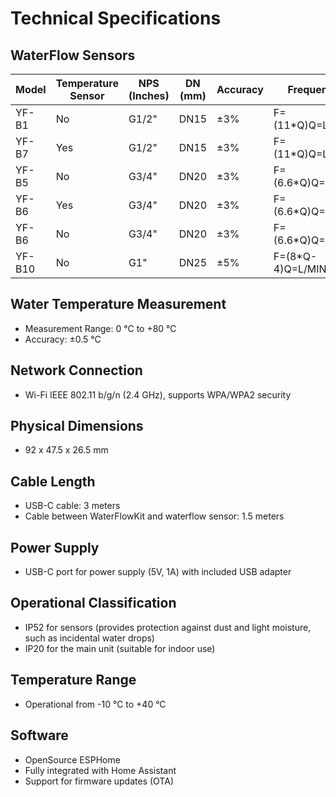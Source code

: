 # Technical Specifications

## WaterFlow Sensors

| Model | Temperature Sensor | NPS (Inches) | DN (mm) | Accuracy | Frequency | Working Range |
|-------|--------------------|--------------|---------|----------|-----------|---------------|
| YF-B1 | No                 | G1/2"        | DN15    | ±3%      | F=(11*Q)Q=L/MIN | 1-25 L/min  |
| YF-B7 | Yes                | G1/2"        | DN15    | ±3%      | F=(11*Q)Q=L/MIN | 1-25 L/min  |
| YF-B5 | No                 | G3/4"        | DN20    | ±3%      | F=(6.6*Q)Q=L/MIN | 1-30 L/min  |
| YF-B6 | Yes                | G3/4"        | DN20    | ±3%      | F=(6.6*Q)Q=L/MIN | 1-30 L/min  |
| YF-B6 | No                 | G3/4"        | DN20    | ±3%      | F=(6.6*Q)Q=L/MIN | 1-30 L/min  |
| YF-B10| No                 | G1"          | DN25    | ±5%      | F=(8*Q-4)Q=L/MIN | 1-50 L/min  |


## Water Temperature Measurement
- Measurement Range: 0 °C to +80 °C
- Accuracy: ±0.5 °C

## Network Connection
- Wi-Fi IEEE 802.11 b/g/n (2.4 GHz), supports WPA/WPA2 security

## Physical Dimensions
- 92 x 47.5 x 26.5 mm

## Cable Length
- USB-C cable: 3 meters
- Cable between WaterFlowKit and waterflow sensor: 1.5 meters

## Power Supply
- USB-C port for power supply (5V, 1A) with included USB adapter

## Operational Classification
- IP52 for sensors (provides protection against dust and light moisture, such as incidental water drops)
- IP20 for the main unit (suitable for indoor use)

## Temperature Range
- Operational from -10 °C to +40 °C

## Software
- OpenSource ESPHome
- Fully integrated with Home Assistant
- Support for firmware updates (OTA)
